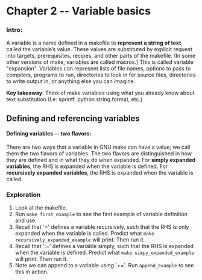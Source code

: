 # Chapter 2 -- Variable basics

### Intro:

A variable is a name defined in a makefile to **represent a string of text**, called the variable’s value. These values are substituted by explicit request into targets, prerequisites, recipes, and other parts of the makefile. (In some other versions of make, variables are called macros.) This is called variable "expansion". Variables can represent lists of file names, options to pass to compilers, programs to run, directories to look in for source files, directories to write output in, or anything else you can imagine.

**Key takeaway**: Think of make variables using what you already know about text substitution (I.e: sprintf, python string.format, etc.) 

## Defining and referencing variables

#### Defining variables -- two flavors:

There are two ways that a variable in GNU make can have a value; we call them the two flavors of variables. The two flavors are distinguished in how they are defined and in what they do when expanded. For **simply expanded variables**, the RHS is expanded when the variable is defined. For **recursively expanded variables**, the RHS is expanded when the variable is called.

### Exploration 

1. Look at the makefile.
2. Run `make first_example` to see the first example of variable definition and use.
3. Recall that '=' defines a variable recursively, such that the RHS is only expanded when the variable is called. Predict what `make recursively_expanded_example` will print. Then run it. 
4. Recall that ':=' defines a variable simply, such that the RHS is expanded when the variable is defined. Predict what `make simpy_expanded_example` will print. Then run it. 
5. Note we can append to a variable using '+='. Run `append_example` to see this in action.
